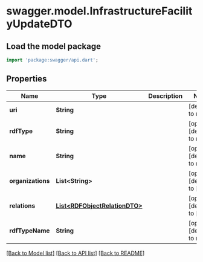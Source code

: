 # swagger.model.InfrastructureFacilityUpdateDTO

## Load the model package
```dart
import 'package:swagger/api.dart';
```

## Properties
Name | Type | Description | Notes
------------ | ------------- | ------------- | -------------
**uri** | **String** |  | [default to null]
**rdfType** | **String** |  | [optional] [default to null]
**name** | **String** |  | [optional] [default to null]
**organizations** | **List&lt;String&gt;** |  | [optional] [default to []]
**relations** | [**List&lt;RDFObjectRelationDTO&gt;**](RDFObjectRelationDTO.md) |  | [optional] [default to []]
**rdfTypeName** | **String** |  | [optional] [default to null]

[[Back to Model list]](../README.md#documentation-for-models) [[Back to API list]](../README.md#documentation-for-api-endpoints) [[Back to README]](../README.md)


